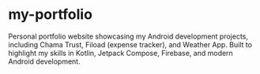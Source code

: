 # my-portfolio
Personal portfolio website showcasing my Android development projects, including Chama Trust, Fiload (expense tracker), and Weather App. Built to highlight my skills in Kotlin, Jetpack Compose, Firebase, and modern Android development.

